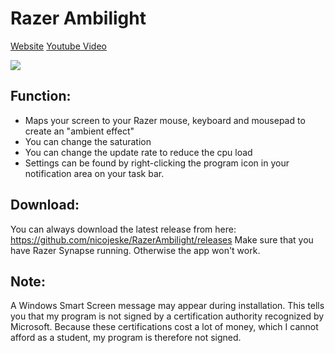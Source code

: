# Razer Ambilight
[Website](https://nicojeske.de/razer-ambilight/)
[Youtube Video](https://www.youtube.com/watch?v=ifXCZJyoKsw)

![](ambi_small.gif)

## Function:
* Maps your screen to your Razer mouse, keyboard and mousepad to create an "ambient effect"
* You can change the saturation
* You can change the update rate to reduce the cpu load
* Settings can be found by right-clicking the program icon in your notification area on your task bar.

## Download:
You can always download the latest release from here: https://github.com/nicojeske/RazerAmbilight/releases
Make sure that you have Razer Synapse running. Otherwise the app won't work.

## Note:
A Windows Smart Screen message may appear during installation. This tells you that my program is not signed by a certification authority recognized by Microsoft. Because these certifications cost a lot of money, which I cannot afford as a student, my program is therefore not signed.
